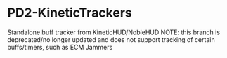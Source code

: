 # PD2-KineticTrackers
Standalone buff tracker from KineticHUD/NobleHUD
NOTE: this branch is deprecated/no longer updated and does not support tracking of certain buffs/timers, such as ECM Jammers